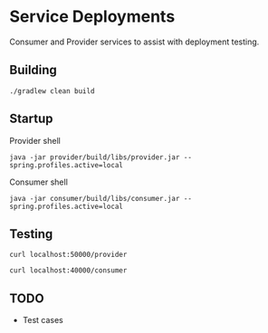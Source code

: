 # Service Deployments

Consumer and Provider services to assist with deployment testing.

## Building

`./gradlew clean build`

## Startup

Provider shell

`java -jar provider/build/libs/provider.jar --spring.profiles.active=local`

Consumer shell 

`java -jar consumer/build/libs/consumer.jar --spring.profiles.active=local`

## Testing

`curl localhost:50000/provider`

`curl localhost:40000/consumer`

## TODO

- Test cases
